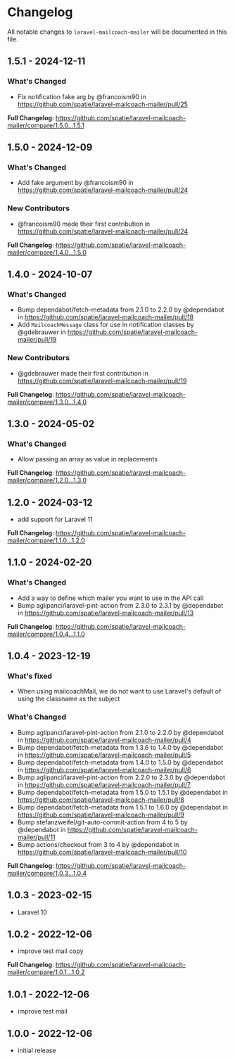 # Changelog

All notable changes to `laravel-mailcoach-mailer` will be documented in this file.

## 1.5.1 - 2024-12-11

### What's Changed

* Fix notification fake arg by @francoism90 in https://github.com/spatie/laravel-mailcoach-mailer/pull/25

**Full Changelog**: https://github.com/spatie/laravel-mailcoach-mailer/compare/1.5.0...1.5.1

## 1.5.0 - 2024-12-09

### What's Changed

* Add fake argument by @francoism90 in https://github.com/spatie/laravel-mailcoach-mailer/pull/24

### New Contributors

* @francoism90 made their first contribution in https://github.com/spatie/laravel-mailcoach-mailer/pull/24

**Full Changelog**: https://github.com/spatie/laravel-mailcoach-mailer/compare/1.4.0...1.5.0

## 1.4.0 - 2024-10-07

### What's Changed

* Bump dependabot/fetch-metadata from 2.1.0 to 2.2.0 by @dependabot in https://github.com/spatie/laravel-mailcoach-mailer/pull/18
* Add `MailcoachMessage` class for use in notification classes by @gdebrauwer in https://github.com/spatie/laravel-mailcoach-mailer/pull/19

### New Contributors

* @gdebrauwer made their first contribution in https://github.com/spatie/laravel-mailcoach-mailer/pull/19

**Full Changelog**: https://github.com/spatie/laravel-mailcoach-mailer/compare/1.3.0...1.4.0

## 1.3.0 - 2024-05-02

### What's Changed

* Allow passing an array as value in replacements

**Full Changelog**: https://github.com/spatie/laravel-mailcoach-mailer/compare/1.2.0...1.3.0

## 1.2.0 - 2024-03-12

- add support for Laravel 11

**Full Changelog**: https://github.com/spatie/laravel-mailcoach-mailer/compare/1.1.0...1.2.0

## 1.1.0 - 2024-02-20

### What's Changed

* Add a way to define which mailer you want to use in the API call
* Bump aglipanci/laravel-pint-action from 2.3.0 to 2.3.1 by @dependabot in https://github.com/spatie/laravel-mailcoach-mailer/pull/13

**Full Changelog**: https://github.com/spatie/laravel-mailcoach-mailer/compare/1.0.4...1.1.0

## 1.0.4 - 2023-12-19

### What's fixed

* When using mailcoachMail, we do not want to use Laravel's default of using the classname as the subject

### What's Changed

* Bump aglipanci/laravel-pint-action from 2.1.0 to 2.2.0 by @dependabot in https://github.com/spatie/laravel-mailcoach-mailer/pull/4
* Bump dependabot/fetch-metadata from 1.3.6 to 1.4.0 by @dependabot in https://github.com/spatie/laravel-mailcoach-mailer/pull/5
* Bump dependabot/fetch-metadata from 1.4.0 to 1.5.0 by @dependabot in https://github.com/spatie/laravel-mailcoach-mailer/pull/6
* Bump aglipanci/laravel-pint-action from 2.2.0 to 2.3.0 by @dependabot in https://github.com/spatie/laravel-mailcoach-mailer/pull/7
* Bump dependabot/fetch-metadata from 1.5.0 to 1.5.1 by @dependabot in https://github.com/spatie/laravel-mailcoach-mailer/pull/8
* Bump dependabot/fetch-metadata from 1.5.1 to 1.6.0 by @dependabot in https://github.com/spatie/laravel-mailcoach-mailer/pull/9
* Bump stefanzweifel/git-auto-commit-action from 4 to 5 by @dependabot in https://github.com/spatie/laravel-mailcoach-mailer/pull/11
* Bump actions/checkout from 3 to 4 by @dependabot in https://github.com/spatie/laravel-mailcoach-mailer/pull/10

**Full Changelog**: https://github.com/spatie/laravel-mailcoach-mailer/compare/1.0.3...1.0.4

## 1.0.3 - 2023-02-15

- Laravel 10

## 1.0.2 - 2022-12-06

- improve test mail copy

**Full Changelog**: https://github.com/spatie/laravel-mailcoach-mailer/compare/1.0.1...1.0.2

## 1.0.1 - 2022-12-06

- improve test mail

## 1.0.0 - 2022-12-06

- initial release

